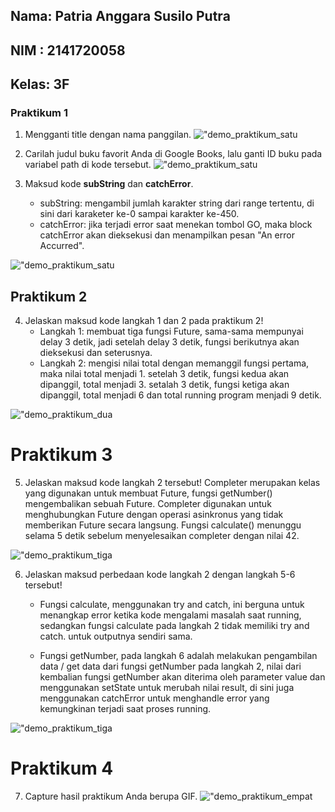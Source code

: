 ## Nama: Patria Anggara Susilo Putra
## NIM : 2141720058
## Kelas: 3F

### Praktikum 1

1. Mengganti title dengan nama panggilan.
!["demo_praktikum_satu](docs/images/praktikum1/soal/soal1.png)

2. Carilah judul buku favorit Anda di Google Books, lalu ganti ID buku pada variabel path di kode tersebut.
!["demo_praktikum_satu](docs/images/praktikum1/soal/soal2.png)

3. Maksud kode **subString** dan **catchError**.
   - subString: mengambil jumlah karakter string dari range tertentu, di sini dari karaketer ke-0 sampai karakter ke-450.
   - catchError: jika terjadi error saat menekan tombol GO, maka block catchError akan dieksekusi dan menampilkan pesan "An error Accurred".

!["demo_praktikum_satu](docs/images/praktikum1/soal/demo.gif)

## Praktikum 2

4. Jelaskan maksud kode langkah 1 dan 2 pada praktikum 2!
   -  Langkah 1: membuat tiga fungsi Future, sama-sama mempunyai delay 3 detik, jadi setelah delay 3 detik, fungsi berikutnya akan dieksekusi dan seterusnya.
   - Langkah 2: mengisi nilai total dengan memanggil fungsi pertama, maka nilai total menjadi 1. setelah 3 detik, fungsi kedua akan dipanggil, total menjadi 3. setalah 3 detik, fungsi ketiga akan dipanggil, total menjadi 6 dan total running program menjadi 9 detik.

!["demo_praktikum_dua](docs/images/praktikum2/soal/demo.gif)

# Praktikum 3

5. Jelaskan maksud kode langkah 2 tersebut!
   Completer merupakan kelas yang digunakan untuk membuat Future, fungsi getNumber() mengembalikan sebuah Future. Completer digunakan untuk menghubungkan Future dengan operasi asinkronus yang tidak memberikan Future secara langsung. Fungsi calculate() menunggu selama 5 detik sebelum menyelesaikan completer dengan nilai 42.

!["demo_praktikum_tiga](docs/images/praktikum3/soal/demo_1.gif)

6. Jelaskan maksud perbedaan kode langkah 2 dengan langkah 5-6 tersebut!
   - Fungsi calculate, menggunakan try and catch, ini berguna untuk menangkap error ketika kode mengalami masalah saat running, sedangkan fungsi calculate pada langkah 2 tidak memiliki try and catch. untuk outputnya sendiri sama.

   - Fungsi getNumber, pada langkah 6 adalah melakukan pengambilan data / get data dari fungsi getNumber pada langkah 2, nilai dari kembalian fungsi getNumber akan diterima oleh parameter value dan menggunakan setState untuk merubah nilai result, di sini juga menggunakan catchError untuk menghandle error yang kemungkinan terjadi saat proses running.

!["demo_praktikum_tiga](docs/images/praktikum3/soal/demo_2.gif)

# Praktikum 4

7. Capture hasil praktikum Anda berupa GIF.
!["demo_praktikum_empat](docs/images/praktikum4/soal/demo.gif)